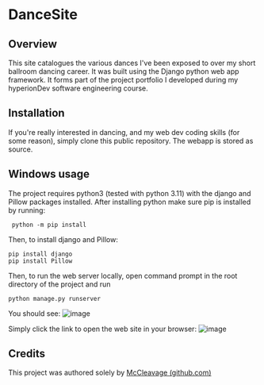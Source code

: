 # DanceSite
## Overview
This site catalogues the various dances I've been exposed to over my short ballroom dancing career. It was built using the Django python web app framework. It forms part of the project portfolio I developed during my hyperionDev software engineering course.
## Installation
If you're really interested in dancing, and my web dev coding skills (for some reason), simply clone this public repository. The webapp is stored as source.
## Windows usage
The project requires python3 (tested with python 3.11) with the django and Pillow packages installed. After installing python make sure pip is installed by running:
```
 python -m pip install
```
Then, to install django and Pillow:
```
pip install django
pip install Pillow
```
Then, to run the web server locally, open command prompt in the root directory of the project and run
```
python manage.py runserver
```
You should see:
![image](https://github.com/McCleavage/DanceSite/assets/137903276/869e8bbd-fd0b-413e-bdd6-17b96fac768d)

Simply click the link to open the web site in your browser:
![image](https://github.com/McCleavage/DanceSite/assets/137903276/265a44e5-58f9-4b5f-8dd9-634734ff8fa6)

## Credits
This project was authored solely by [McCleavage (github.com)](https://github.com/McCleavage)
